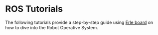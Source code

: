 # ROS Tutorials

The following tutorials provide a step-by-step guide using [Erle board](http://erlerobot.com) on how to dive into the Robot Operative System.

